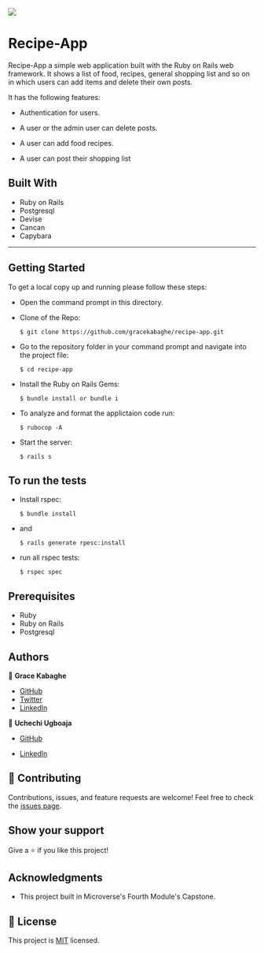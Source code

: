 ![](https://img.shields.io/badge/Microverse-blueviolet)

# Recipe-App

Recipe-App a simple web application built with the Ruby on Rails web framework. It shows a list of food, recipes, general shopping list and so on in which users can add items and delete their own posts.

It has the following features:
- Authentication for users.

- A user or the admin user can delete posts.

- A user can add food recipes.

- A user can post their shopping list

## Built With

- Ruby on Rails
- Postgresql
- Devise
- Cancan
- Capybara

---
## Getting Started

To get a local copy up and running please follow these steps:

- Open the command prompt in this directory.

- Clone of the Repo:

      $ git clone https://github.com/gracekabaghe/recipe-app.git

- Go to the repository folder in your command prompt and navigate into the project file:

      $ cd recipe-app

- Install the Ruby on Rails Gems:

      $ bundle install or bundle i

- To analyze and format the applictaion code run:

      $ rubocop -A

- Start the server:

      $ rails s

## To run the tests

- Install rspec:

      $ bundle install

- and

      $ rails generate rpesc:install

- run all rspec tests:

      $ rspec spec

## Prerequisites

- Ruby
- Ruby on Rails
- Postgresql

## Authors

👤 **Grace Kabaghe**

- [GitHub](https://github.com/gracekabaghe)
- [Twitter]()
- [LinkedIn]()

👤 **Uchechi Ugboaja**

- [GitHub](https://github.com/Ugboaja-Uchechi)

- [LinkedIn](https://www.linkedin.com/in/stephanie-ugboaja-930a2a216/)


## 🤝 Contributing

Contributions, issues, and feature requests are welcome!
Feel free to check the [issues page](../../issues/).

## Show your support

Give a ⭐️ if you like this project!

## Acknowledgments

- This project built in Microverse's Fourth Module's Capstone.

## 📝 License

This project is [MIT](./MIT.md) licensed.
